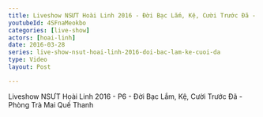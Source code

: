```yaml
---
title: Liveshow NSƯT Hoài Linh 2016 - Đời Bạc Lắm, Kệ, Cười Trước Đã - P6
youtubeId: 4SFnaMeokbo
categories: [live-show]
actors: [hoai-linh]
date: 2016-03-28
series: live-show-nsut-hoai-linh-2016-doi-bac-lam-ke-cuoi-da
type: Video
layout: Post

---
```

Liveshow NSƯT Hoài Linh 2016 - P6 - Đời Bạc Lắm, Kệ, Cười Trước Đã - Phòng Trà Mai Quế Thanh